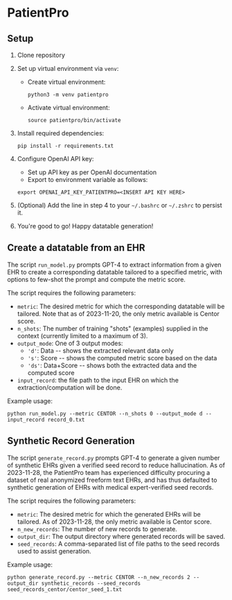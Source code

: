 # PatientPro

## Setup
1. Clone repository
2. Set up virtual environment via `venv`:
    -  Create virtual environment: 
        ```
        python3 -m venv patientpro
        ```
    - Activate virtual environment:
        ```
        source patientpro/bin/activate
        ```
3. Install required dependencies:
    ```
    pip install -r requirements.txt
    ```
4. Configure OpenAI API key:
    - Set up API key as per OpenAI documentation 
    - Export to environment variable as follows:
    ```
    export OPENAI_API_KEY_PATIENTPRO=<INSERT API KEY HERE>
    ```
5. (Optional) Add the line in step 4 to your `~/.bashrc` or `~/.zshrc` to persist it.

5. You're good to go! Happy datatable generation!

## Create a datatable from an EHR
The script `run_model.py` prompts GPT-4 to extract information from a given EHR to create a corresponding datatable tailored to a specified metric, with options to few-shot the prompt and compute the metric score. 

The script requires the following parameters:
- `metric`: The desired metric for which the corresponding datatable will be tailored. Note that as of 2023-11-20, the only metric available is Centor score.
- `n_shots`: The number of training "shots" (examples) supplied in the context (currently limited to a maximum of 3).
- `output_mode`: One of 3 output modes:
  - `'d'`: Data -- shows the extracted relevant data only
  - `'s'`: Score -- shows the computed metric score based on the data
  - `'ds'`: Data+Score -- shows both the extracted data and the computed score
- `input_record`: the file path to the input EHR on which the extraction/computation will be done.

Example usage:
```
python run_model.py --metric CENTOR --n_shots 0 --output_mode d --input_record record_0.txt
```


## Synthetic Record Generation
The script `generate_record.py` prompts GPT-4 to generate a given number of synthetic EHRs given a verified seed record to reduce hallucination. As of 2023-11-28, the PatientPro team has experienced difficulty procuring a dataset of real anonymized freeform text EHRs, and has thus defaulted to synthetic generation of EHRs with medical expert-verified seed records.

The script requires the following parameters:

- `metric`: The desired metric for which the generated EHRs will be tailored. As of 2023-11-28, the only metric available is Centor score.
- `n_new_records`: The number of new records to generate.
- `output_dir`: The output directory where generated records will be saved.
- `seed_records`: A comma-separated list of file paths to the seed records used to assist generation.

Example usage:
```
python generate_record.py --metric CENTOR --n_new_records 2 --output_dir synthetic_records --seed_records seed_records_centor/centor_seed_1.txt
```



